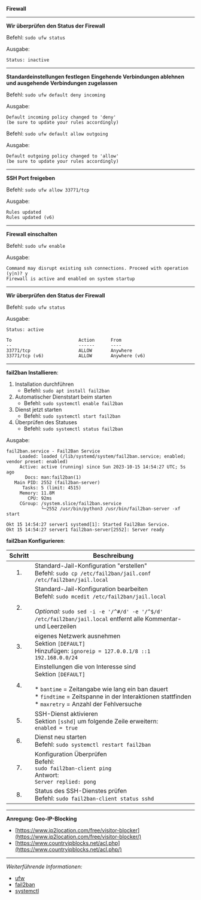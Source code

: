 **Firewall**

---

**Wir überprüfen den Status der Firewall**

Befehl: ```sudo ufw status```

Ausgabe:
```
Status: inactive
```

---

**Standardeinstellungen festlegen**
**Eingehende Verbindungen ablehnen und ausgehende Verbindungen zugelassen**

Befehl: ```sudo ufw default deny incoming```

Ausgabe:
```
Default incoming policy changed to 'deny'
(be sure to update your rules accordingly)
```

Befehl: ```sudo ufw default allow outgoing```

Ausgabe:
```
Default outgoing policy changed to 'allow'
(be sure to update your rules accordingly)
```

---

**SSH Port freigeben**

Befehl: ```sudo ufw allow 33771/tcp```

Ausgabe:
```
Rules updated
Rules updated (v6)
```

---

**Firewall einschalten**

Befehl: ```sudo ufw enable```

Ausgabe:
```
Command may disrupt existing ssh connections. Proceed with operation (y|n)? y
Firewall is active and enabled on system startup
```

---

**Wir überprüfen den Status der Firewall**

Befehl: ```sudo ufw status```

Ausgabe:
```
Status: active

To                         Action      From
--                         ------      ----
33771/tcp                  ALLOW       Anywhere
33771/tcp (v6)             ALLOW       Anywhere (v6)
```

---

**fail2ban Installieren**:

1. Installation durchführen
   * Befehl: ```sudo apt install fail2ban```
2. Automatischer Dienststart beim starten
   * Befehl: ```sudo systemctl enable fail2ban```
3. Dienst jetzt starten
   * Befehl: ```sudo systemctl start fail2ban```
4. Überprüfen des Statuses
   * Befehl: ```sudo systemctl status fail2ban```

Ausgabe:
```
fail2ban.service - Fail2Ban Service
     Loaded: loaded (/lib/systemd/system/fail2ban.service; enabled; vendor preset: enabled)
     Active: active (running) since Sun 2023-10-15 14:54:27 UTC; 5s ago
       Docs: man:fail2ban(1)
   Main PID: 2552 (fail2ban-server)
      Tasks: 5 (limit: 4515)
     Memory: 11.8M
        CPU: 92ms
     CGroup: /system.slice/fail2ban.service
             └─2552 /usr/bin/python3 /usr/bin/fail2ban-server -xf start

Okt 15 14:54:27 server1 systemd[1]: Started Fail2Ban Service.
Okt 15 14:54:27 server1 fail2ban-server[2552]: Server ready
```

**fail2ban Konfigurieren**:

| Schritt | Beschreibung |
| :-----: | ------------ |
| 1.      | Standard-Jail-Konfiguration "erstellen"<br/>Befehl: ```sudo cp /etc/fail2ban/jail.conf /etc/fail2ban/jail.local```                                                                                                                               |
| 2.      | Standard-Jail-Konfiguration bearbeiten<br/>Befehl: ```sudo mcedit /etc/fail2ban/jail.local```<br/><br/>_Optional:_ ```sudo sed -i -e '/^#/d' -e '/^$/d' /etc/fail2ban/jail.local``` entfernt alle Kommentar- und Leerzeilen                      |
| 3.      | eigenes Netzwerk ausnehmen<br/>Sektion ```[DEFAULT]```<br/>Hinzufügen: ```ignoreip = 127.0.0.1/8 ::1 192.168.0.0/24```                                                                                                                           |
| 4.      | Einstellungen die von Interesse sind<br/>Sektion ```[DEFAULT]```<br/><br/>* ```bantime``` = Zeitangabe wie lang ein ban dauert<br/>* ```findtime``` = Zeitspanne in der Interaktionen stattfinden<br/>* ```maxretry``` = Anzahl der Fehlversuche |
| 5.      | SSH-Dienst aktivieren<br/>Sektion ```[sshd]``` um folgende Zeile erweitern:<br/>```enabled = true```                                                                                                                 |
| 6.      | Dienst neu starten<br/>Befehl: ```sudo systemctl restart fail2ban```                                                                                                                                                 |
| 7.      | Konfiguration Überprüfen<br/>Befehl:<br/>```sudo fail2ban-client ping```<br/>Antwort:<br/>```Server replied: pong```                                                                                                     |
| 8.      | Status des SSH-Dienstes prüfen<br/>Befehl: ```sudo fail2ban-client status sshd```<br/>

---

**Anregung: Geo-IP-Blocking**

* [https://www.ip2location.com/free/visitor-blocker](https://www.ip2location.com/free/visitor-blocker/)
* [https://www.countryipblocks.net/acl.php](https://www.countryipblocks.net/acl.php/)

---

_Weiterführende Informationen:_
* [ufw](https://wiki.ubuntuusers.de/ufw/)
* [fail2ban](https://wiki.ubuntuusers.de/fail2ban/)
* [systemctl](https://wiki.ubuntuusers.de/systemd/systemctl/)
